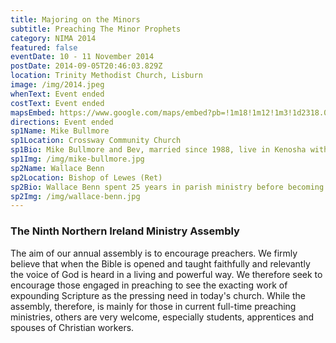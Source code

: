 ```yaml
---
title: Majoring on the Minors
subtitle: Preaching The Minor Prophets
category: NIMA 2014
featured: false
eventDate: 10 - 11 November 2014
postDate: 2014-09-05T20:46:03.829Z
location: Trinity Methodist Church, Lisburn
image: /img/2014.jpeg
whenText: Event ended
costText: Event ended
mapsEmbed: https://www.google.com/maps/embed?pb=!1m18!1m12!1m3!1d2318.0010047523247!2d-6.117361399999999!3d54.480564099999995!2m3!1f0!2f0!3f0!3m2!1i1024!2i768!4f13.1!3m3!1m2!1s0x486103191e37a8d1%3A0x2af07ebaec4c8898!2sMaze%20Presbyterian%20Church!5e0!3m2!1sen!2suk!4v1628795706431!5m2!1sen!2suk
directions: Event ended
sp1Name: Mike Bullmore
sp1Location: Crossway Community Church
sp1Bio: Mike Bullmore and Bev, married since 1988, live in Kenosha with their 3 children, Abigail, Madeline and Graham. As a boy, Mike was led by his father to put his trust in Christ. Prior to launching CrossWay Community Church in 1998, Mike served for 15 years as an Associate Professor of Homiletics and Pastoral Theology, as well as chairman of the Practical Theology Department at Trinity Evangelical Divinity School in Deerfield, Ill. As Senior Pastor, Mike gives direction to the leadership team and pastoral staff, is the primary preaching pastor and helps cast vision for the overall direction of the church.
sp1Img: /img/mike-bullmore.jpg
sp2Name: Wallace Benn
sp2Location: Bishop of Lewes (Ret)
sp2Bio: Wallace Benn spent 25 years in parish ministry before becoming Suffragan Bishop of Lewes in 1997. He retired as the bishop in 2012. He is a well-known speaker and writer. He is particularly keen to see the Word of God upheld in every aspect. He is an enthusiastic rugby watcher and supporter and also enjoys motor racing. He stepped in at short notice to replace Andy Gemmill who was taken ill shortly before the conference.
sp2Img: /img/wallace-benn.jpg
---
```


### The Ninth Northern Ireland Ministry Assembly

The aim of our annual assembly is to encourage preachers. We firmly believe that when the Bible is opened and taught faithfully and relevantly the voice of God is heard in a living and powerful way. We therefore seek to encourage those engaged in preaching to see the exacting work of expounding Scripture as the pressing need in today's church. While the assembly, therefore, is mainly for those in current full-time preaching ministries, others are very welcome, especially students, apprentices and spouses of Christian workers.
